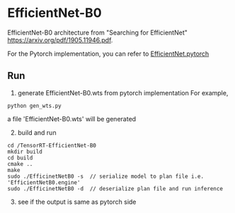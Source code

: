 # EfficientNet-B0

EfficientNet-B0 architecture from
     "Searching for EfficientNet" <https://arxiv.org/pdf/1905.11946.pdf>.

For the Pytorch implementation, you can refer to [EfficientNet.pytorch](https://github.com/lukemelas/EfficientNet-PyTorch)

## Run

1. generate EfficientNet-B0.wts from pytorch implementation 
     For example,

```
python gen_wts.py 
```
a file 'EfficientNet-B0.wts' will be generated

2. build and run
```
cd /TensorRT-EfficientNet-B0
mkdir build
cd build
cmake ..
make
sudo ./EfficinetNetB0 -s  // serialize model to plan file i.e. 'EfficientNetB0.engine'
sudo ./EfficinetNetB0 -d  // deserialize plan file and run inference
```

3. see if the output is same as pytorch side
